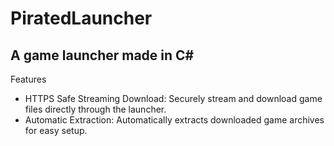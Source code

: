 # PiratedLauncher
## A game launcher made in C#

Features
* HTTPS Safe Streaming Download: Securely stream and download game files directly through the launcher.
* Automatic Extraction: Automatically extracts downloaded game archives for easy setup.
